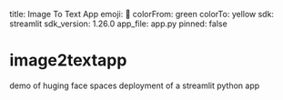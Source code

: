 title: Image To Text App
emoji: 🐢
colorFrom: green
colorTo: yellow
sdk: streamlit
sdk_version: 1.26.0
app_file: app.py
pinned: false

# image2textapp
demo of huging face spaces deployment of a streamlit python app
